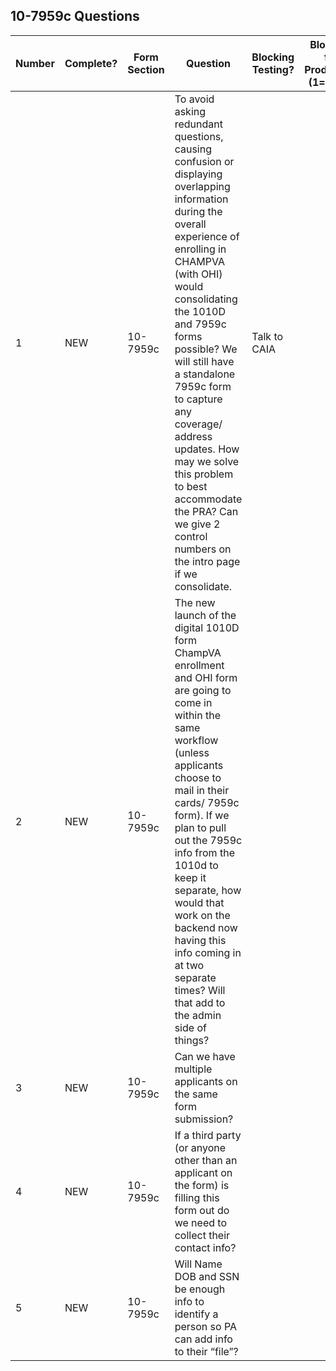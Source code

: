 ## 10-7959c Questions 

|Number|Complete?|Form Section|Question|Blocking Testing?|Blocking for Production (1=must)|Answer|
|---|---|---|---|---|---|---|
|1|NEW|10-7959c|To avoid asking redundant questions, causing confusion or displaying overlapping information during the overall experience of enrolling in CHAMPVA (with OHI) would consolidating the 1010D and 7959c forms possible? We will still have a standalone 7959c form to capture any coverage/ address updates. How may we solve this problem to best accommodate the PRA? Can we give 2 control numbers on the intro page if we consolidate.|Talk to CAIA|||
|2|NEW|10-7959c|The new launch of the digital 1010D form ChampVA enrollment and OHI form are going to come in within the same workflow (unless applicants choose to mail in their cards/ 7959c form). If we plan to pull out the 7959c info from the 1010d to keep it separate, how would that work on the backend now having this info coming in at two separate times? Will that add to the admin side of things?||||
|3|NEW|10-7959c|Can we have multiple applicants on the same form submission?||||
|4|NEW|10-7959c|If a third party (or anyone other than an applicant on the form) is filling this form out do we need to collect their contact info?||||
|5|NEW|10-7959c|Will Name DOB and SSN be enough info to identify a person so PA can add info to their “file”?||||

